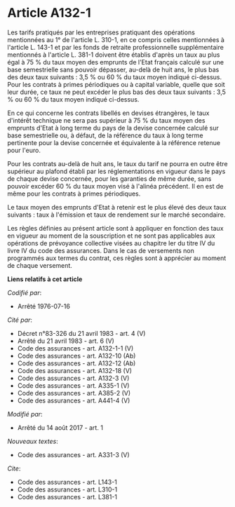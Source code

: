 # Article A132-1

Les tarifs pratiqués par les entreprises pratiquant des opérations mentionnées au 1° de l'article L. 310-1, en ce compris
celles mentionnées à l'article L. 143-1 et par les fonds de retraite professionnelle supplémentaire mentionnés à l'article L.
381-1 doivent être établis d'après un taux au plus égal à 75 % du taux moyen des emprunts de l'Etat français calculé sur une
base semestrielle sans pouvoir dépasser, au-delà de huit ans, le plus bas des deux taux suivants : 3,5 % ou 60 % du taux
moyen indiqué ci-dessus. Pour les contrats à primes périodiques ou à capital variable, quelle que soit leur durée, ce taux ne
peut excéder le plus bas des deux taux suivants : 3,5 % ou 60 % du taux moyen indiqué ci-dessus. 

En ce qui concerne les contrats libellés en devises étrangères, le taux d'intérêt technique ne sera pas supérieur à 75 % du
taux moyen des emprunts d'Etat à long terme du pays de la devise concernée calculé sur base semestrielle ou, à défaut, de la
référence du taux à long terme pertinente pour la devise concernée et équivalente à la référence retenue pour l'euro. 

Pour les contrats au-delà de huit ans, le taux du tarif ne pourra en outre être supérieur au plafond établi par les
réglementations en vigueur dans le pays de chaque devise concernée, pour les garanties de même durée, sans pouvoir excéder 60
% du taux moyen visé à l'alinéa précédent. Il en est de même pour les contrats à primes périodiques. 

Le taux moyen des emprunts d'Etat à retenir est le plus élevé des deux taux suivants : taux à l'émission et taux de rendement
sur le marché secondaire. 

Les règles définies au présent article sont à appliquer en fonction des taux en vigueur au moment de la souscription et ne
sont pas applicables aux opérations de prévoyance collective visées au chapitre Ier du titre IV du livre IV du code des
assurances. Dans le cas de versements non programmés aux termes du contrat, ces règles sont à apprécier au moment de chaque
versement.

**Liens relatifs à cet article**

_Codifié par_:

  - Arrêté 1976-07-16

_Cité par_:

  - Décret n°83-326 du 21 avril 1983 - art. 4 (V)
  - Arrêté du 21 avril 1983 - art. 6 (V)
  - Code des assurances - art. A132-1-1 (V)
  - Code des assurances - art. A132-10 (Ab)
  - Code des assurances - art. A132-12 (Ab)
  - Code des assurances - art. A132-18 (V)
  - Code des assurances - art. A132-3 (V)
  - Code des assurances - art. A335-1 (V)
  - Code des assurances - art. A385-2 (V)
  - Code des assurances - art. A441-4 (V)

_Modifié par_:

  - Arrêté du 14 août 2017 - art. 1

_Nouveaux textes_:

  - Code des assurances - art. A331-3 (V)

_Cite_:

  - Code des assurances - art. L143-1
  - Code des assurances - art. L310-1
  - Code des assurances - art. L381-1
